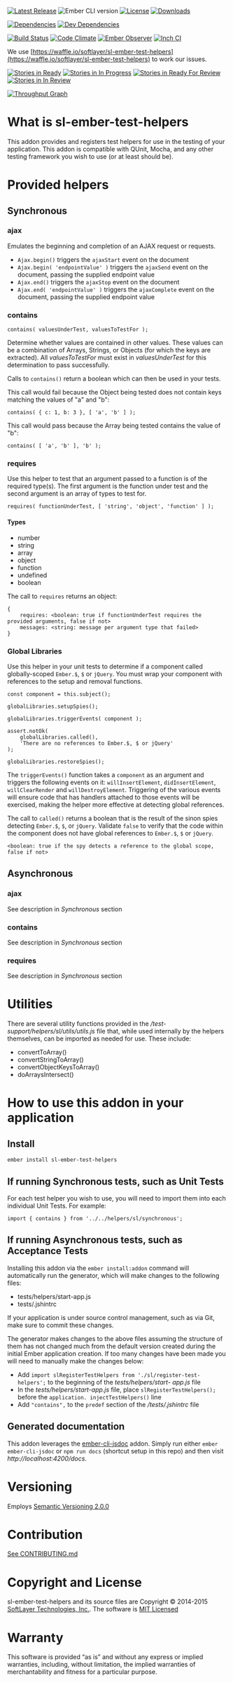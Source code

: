 
[![Latest Release](https://img.shields.io/github/release/softlayer/sl-ember-test-helpers.svg)](https://github.com/softlayer/sl-ember-test-helpers/releases) ![Ember CLI version](https://img.shields.io/badge/ember%20cli-2.4.1-blue.svg) [![License](https://img.shields.io/npm/l/sl-ember-test-helpers.svg)](LICENSE.md) [![Downloads](https://img.shields.io/npm/dm/sl-ember-test-helpers.svg)](https://www.npmjs.com/package/sl-ember-test-helpers)

[![Dependencies](https://img.shields.io/david/softlayer/sl-ember-test-helpers.svg)](https://david-dm.org/softlayer/sl-ember-test-helpers) [![Dev Dependencies](https://img.shields.io/david/dev/softlayer/sl-ember-test-helpers.svg)](https://david-dm.org/softlayer/sl-ember-test-helpers#info=devDependencies)

[![Build Status](https://img.shields.io/travis/softlayer/sl-ember-test-helpers/master.svg)](https://travis-ci.org/softlayer/sl-ember-test-helpers) [![Code Climate](https://img.shields.io/codeclimate/github/softlayer/sl-ember-test-helpers.svg)](https://codeclimate.com/github/softlayer/sl-ember-test-helpers) [![Ember Observer](http://emberobserver.com/badges/sl-ember-test-helpers.svg)](http://emberobserver.com/addons/sl-ember-test-helpers) [![Inch CI](http://inch-ci.org/github/softlayer/sl-ember-test-helpers.svg?branch=master)](http://inch-ci.org/github/softlayer/sl-ember-test-helpers)

We use [https://waffle.io/softlayer/sl-ember-test-helpers](https://waffle.io/softlayer/sl-ember-test-helpers) to work our issues.

[![Stories in Ready](https://badge.waffle.io/softlayer/sl-ember-test-helpers.png?label=ready&title=Ready)](https://waffle.io/softlayer/sl-ember-test-helpers) [![Stories in In Progress](https://badge.waffle.io/softlayer/sl-ember-test-helpers.png?label=in%20progress&title=In%20Progress)](https://waffle.io/softlayer/sl-ember-test-helpers) [![Stories in Ready For Review](https://badge.waffle.io/softlayer/sl-ember-test-helpers.png?label=ready%20for%20review&title=Ready%20For%20Review)](https://waffle.io/softlayer/sl-ember-test-helpers) [![Stories in In Review](https://badge.waffle.io/softlayer/sl-ember-test-helpers.png?label=in%20review&title=In%20Review)](https://waffle.io/softlayer/sl-ember-test-helpers)

[![Throughput Graph](https://graphs.waffle.io/softlayer/sl-ember-test-helpers/throughput.svg)](https://waffle.io/softlayer/sl-ember-test-helpers/metrics)


# What is sl-ember-test-helpers

This addon provides and registers test helpers for use in the testing of your application.  This addon is compatible with QUnit, Mocha, and any other testing framework you wish to use (or at least should be).



# Provided helpers

## Synchronous

### ajax

Emulates the beginning and completion of an AJAX request or requests.

* `Ajax.begin()` triggers the `ajaxStart` event on the document
* `Ajax.begin( 'endpointValue' )` triggers the `ajaxSend` event on the document, passing the supplied endpoint value
* `Ajax.end()` triggers the `ajaxStop` event on the document
* `Ajax.end( 'endpointValue' )` triggers the `ajaxComplete` event on the document, passing the supplied endpoint
value


### contains

```
contains( valuesUnderTest, valuesToTestFor );
```

Determine whether values are contained in other values.  These values can be a combination of Arrays, Strings, or
Objects (for which the keys are extracted).  All *valuesToTestFor* must exist in *valuesUnderTest* for this
determination to pass successfully.

Calls to `contains()` return a boolean which can then be used in your tests.

This call would fail because the Object being tested does not contain keys matching the values of "a" and "b":

```
contains( { c: 1, b: 3 }, [ 'a', 'b' ] );
```

This call would pass because the Array being tested contains the value of "b":

```
contains( [ 'a', 'b' ], 'b' );
```

### requires

Use this helper to test that an argument passed to a function is of the required type(s).  The first argument is the
function under test and the second argument is an array of types to test for.

```
requires( functionUnderTest, [ 'string', 'object', 'function' ] );
```

#### Types

* number
* string
* array
* object
* function
* undefined
* boolean

The call to `requires` returns an object:

```
{
    requires: <boolean: true if functionUnderTest requires the provided arguments, false if not>
    messages: <string: message per argument type that failed>
}
```

### Global Libraries

Use this helper in your unit tests to determine if a component called globally-scoped `Ember.$`, `$` or `jQuery`. You must wrap your component with references to the setup and removal functions.

```
const component = this.subject();

globalLibraries.setupSpies();

globalLibraries.triggerEvents( component );

assert.notOk(
    globalLibraries.called(),
    'There are no references to Ember.$, $ or jQuery'
);

globalLibraries.restoreSpies();
```

The `triggerEvents()` function takes a `component` as an argument and triggers the following events on it: `willInsertElement`, `didInsertElement`, `willClearRender` and `willDestroyElement`. Triggering of the various events
will ensure code that has handlers attached to those events will be exercised, making the helper more effective at detecting global references.

The call to `called()` returns a boolean that is the result of the sinon spies detecting `Ember.$`, `$`, or `jQuery`. Validate `false` to verify that the code within the component does not have global references to
`Ember.$`, `$` or `jQuery`.

```
<boolean: true if the spy detects a reference to the global scope, false if not>
```

## Asynchronous

### ajax

See description in *Synchronous* section

### contains

See description in *Synchronous* section

### requires

See description in *Synchronous* section



# Utilities

There are several utility functions provided in the */test-support/helpers/sl/utils/utils.js* file that, while used
internally by the helpers themselves, can be imported as needed for use.  These include:

* convertToArray()
* convertStringToArray()
* convertObjectKeysToArray()
* doArraysIntersect()



# How to use this addon in your application

## Install

```
ember install sl-ember-test-helpers
```

## If running Synchronous tests, such as Unit Tests

For each test helper you wish to use, you will need to import them into each individual Unit Tests. For example:

```
import { contains } from '../../helpers/sl/synchronous';
```

## If running Asynchronous tests, such as Acceptance Tests

Installing this addon via the `ember install:addon` command will automatically run the generator, which will make
changes to the following files:

* tests/helpers/start-app.js
* tests/.jshintrc

If your application is under source control management, such as via Git, make sure to commit these changes.

The generator makes changes to the above files assuming the structure of them has not changed much from the default
version created during the initial Ember application creation.  If too many changes have been made you will need to
manually make the changes below:

* Add `import slRegisterTestHelpers from './sl/register-test-helpers';` to the beginning of the *tests/helpers/start-
app.js* file
* In the *tests/helpers/start-app.js* file, place `slRegisterTestHelpers();` before the `application.
injectTestHelpers()` line
* Add `"contains",` to the `predef` section of the */tests/.jshintrc* file

## Generated documentation

This addon leverages the [ember-cli-jsdoc](https://github.com/softlayer/ember-cli-jsdoc) addon.  Simply run either
`ember ember-cli-jsdoc` or `npm run docs` (shortcut setup in this repo) and then visit *http://localhost:4200/docs*.



# Versioning
Employs [Semantic Versioning 2.0.0](http://semver.org/)


# Contribution
[See CONTRIBUTING.md](https://github.com/softlayer/sl-ember-test-helpers/blob/master/CONTRIBUTING.md)


# Copyright and License
sl-ember-test-helpers and its source files are Copyright © 2014-2015
[SoftLayer Technologies, Inc.](http://www.softlayer.com/). The software is
[MIT Licensed](https://github.com/softlayer/sl-ember-test-helpers/blob/master/LICENSE.md)



# Warranty
This software is provided “as is” and without any express or implied warranties, including, without limitation, the
implied warranties of merchantability and fitness for a particular purpose.
